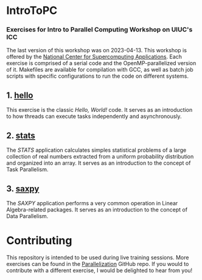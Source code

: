 # IntroToPC

### Exercises for Intro to Parallel Computing Workshop on UIUC's ICC
The last version of this workshop was on 2023-04-13.
This workshop is offered by the [National Center for Supercomputing Applications](https://www.ncsa.illinois.edu/).
Each exercise is comprised of a serial code and the OpenMP-parallelized version of it. Makefiles are available for compilation with GCC, as well as batch job scripts with specific configurations to run the code on different systems.

## 1. [hello](https://github.com/babreu-ncsa/IntroToPC/tree/main/hello)
This exercise is the classic *Hello, World!* code. It serves as an introduction to how threads can execute tasks independently and asynchronously. 


## 2. [stats](https://github.com/babreu-ncsa/IntroToPC/tree/main/stats)
The *STATS* application calculates simples statistical problems of a large collection of real numbers extracted from a uniform probability distribution and organized into an array. It serves as an introduction to the concept of Task Parallelism.


## 3. [saxpy](https://github.com/babreu-ncsa/IntroToPC/tree/main/saxpy)
The *SAXPY* application performs a very common operation in Linear Algebra-related packages. It serves as an introduction to the concept of Data Parallelism.


# Contributing
This repository is intended to be used during live training sessions. More exercises can be found in the [Parallelization](https://github.com/babreu-ncsa/parallelization) GitHub repo.
If you would to contribute with a different exercise, I would be delighted to hear from you! 
